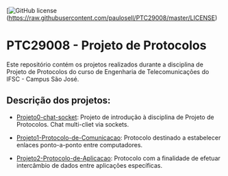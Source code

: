 [![GitHub license](https://img.shields.io/badge/license-MIT-blue.svg)(https://raw.githubusercontent.com/paulosell/PTC29008/master/LICENSE)

# PTC29008 - Projeto de Protocolos

Este repositório contém os projetos realizados durante a disciplina de Projeto de Protocolos do curso de Engenharia de Telecomunicações do IFSC - Campus São José.

## Descrição dos projetos:

* [Projeto0-chat-socket](https://github.com/paulosell/PTC29008/tree/master/Projeto0-chat-socket): Projeto de introdução à disciplina de Projeto de Protocolos. Chat multi-cliet via sockets.

* [Projeto1-Protocolo-de-Comunicacao](https://github.com/paulosell/PTC29008/tree/master/Projeto1-Protocolo-de-Comunicacao): Protocolo destinado a estabelecer enlaces ponto-a-ponto entre computadores.

* [Projeto2-Protocolo-de-Aplicacao](https://github.com/paulosell/PTC29008/tree/master/Projeto2-Protocolo-de-Aplicacao): Protocolo com a finalidade de efetuar intercâmbio de dados entre aplicações específicas.
